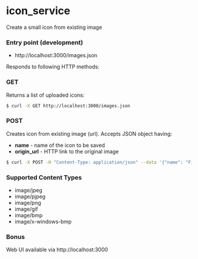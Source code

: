# icon_service
Create a small icon from existing image

### Entry point (development)
  - http://localhost:3000/images.json

Responds to following HTTP methods:

### GET
Returns a list of uploaded icons:
```sh
$ curl -X GET http://localhost:3000/images.json
```

### POST
Creates icon from existing image (url). Accepts JSON object having:
  - **name** - name of the icon to be saved
  - **origin_url** - HTTP link to the original image

```sh
$ curl -X POST -H "Content-Type: application/json" --data '{"name": "Fish", "origin_url": "http://www.openbsd.org/art/puffy/ppuf1000X907.gif"}' http://localhost:3000/images.json
```

### Supported Content Types
  - image/jpeg
  - image/pjpeg
  - image/png
  - image/gif
  - image/bmp
  - image/x-windows-bmp

### Bonus
Web UI available via http://localhost:3000
